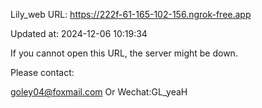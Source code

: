 Lily_web URL: https://222f-61-165-102-156.ngrok-free.app

Updated at: 2024-12-06 10:19:34

If you cannot open this URL, the server might be down.

Please contact: 

goley04@foxmail.com Or Wechat:GL_yeaH